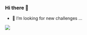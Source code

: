 ### Hi there 👋
- 🤔 I’m looking for new challenges ...


<img src="https://github-readme-stats.vercel.app/api?username=zhenis-duissekov&&show_icons=true&title_color=ffffff&icon_color=bb2acf&text_color=daf7dc&bg_color=151515">
<!--
**zhenis-duissekov/zhenis-duissekov** is a ✨ _special_ ✨ repository because its `README.md` (this file) appears on your GitHub profile.

Here are some ideas to get you started:

- 🔭 I’m currently working on ...
- 🌱 I’m currently learning ...
- 👯 I’m looking to collaborate on ...
- 🤔 I’m looking for help with ...
- 💬 Ask me about ...
- 📫 How to reach me: ...
- 😄 Pronouns: ...
- ⚡ Fun fact: ...
-->
